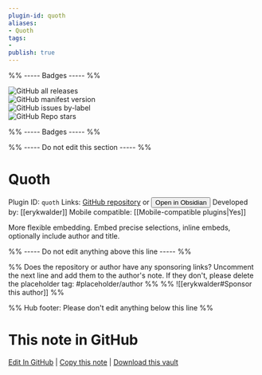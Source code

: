 ```yaml
---
plugin-id: quoth
aliases:
- Quoth
tags: 
- 
publish: true
---
```


%% ----- Badges ----- %%

![GitHub all releases](https://img.shields.io/github/downloads/erykwalder/quoth/total?color=573E7A&logo=github&style=for-the-badge)   
![GitHub manifest version](https://img.shields.io/github/manifest-json/v/erykwalder/quoth?color=573E7A&logo=github&style=for-the-badge)   
![GitHub issues by-label](https://img.shields.io/github/issues/erykwalder/quoth/help%20wanted?color=573E7A&logo=github&style=for-the-badge)   
![GitHub Repo stars](https://img.shields.io/github/stars/erykwalder/quoth?color=573E7A&logo=github&style=for-the-badge)

%% ----- Badges ----- %%

%% ----- Do not edit this section ----- %%

# Quoth

Plugin ID: `quoth`
Links: [GitHub repository](https://github.com/erykwalder/quoth) or [<button id=HH>Open in Obsidian</button>](obsidian://goto-plugin?id=quoth)
Developed by: [[erykwalder]]
Mobile compatible: [[Mobile-compatible plugins|Yes]]

More flexible embedding. Embed precise selections, inline embeds, optionally include author and title.

%% ----- Do not edit anything above this line ----- %% 

%% Does the repository or author have any sponsoring links? Uncomment the next line and add them to the author's note. If they don't, please delete the placeholder tag: #placeholder/author %%
%% ![[erykwalder#Sponsor this author]] %%

%% Hub footer: Please don't edit anything below this line %%

# This note in GitHub

<span class="git-footer">[Edit In GitHub](https://github.dev/obsidian-community/obsidian-hub/blob/main/02%20-%20Community%20Expansions/02.05%20All%20Community%20Expansions/Plugins/quoth.md "git-hub-edit-note") | [Copy this note](https://raw.githubusercontent.com/obsidian-community/obsidian-hub/main/02%20-%20Community%20Expansions/02.05%20All%20Community%20Expansions/Plugins/quoth.md "git-hub-copy-note") | [Download this vault](https://github.com/obsidian-community/obsidian-hub/archive/refs/heads/main.zip "git-hub-download-vault") </span>
